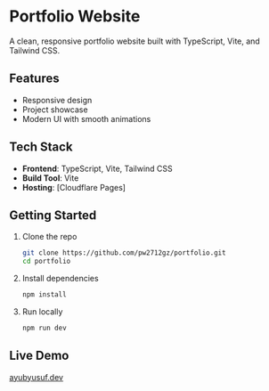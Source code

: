 # Portfolio Website

A clean, responsive portfolio website built with TypeScript, Vite, and Tailwind CSS.

## Features
- Responsive design
- Project showcase
- Modern UI with smooth animations

## Tech Stack
- **Frontend**: TypeScript, Vite, Tailwind CSS
- **Build Tool**: Vite
- **Hosting**: [Cloudflare Pages]

## Getting Started
1. Clone the repo
   ```bash
   git clone https://github.com/pw2712gz/portfolio.git
   cd portfolio
   ```
2. Install dependencies
   ```bash
   npm install
   ```
3. Run locally
   ```bash
   npm run dev
   ```

## Live Demo
[ayubyusuf.dev](https://ayubyusuf.dev)
